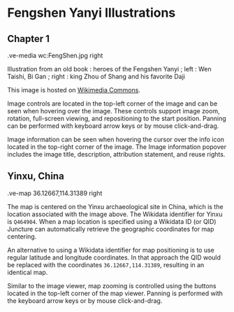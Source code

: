 # Fengshen Yanyi Illustrations



## Chapter 1

.ve-media wc:FengShen.jpg right

Illustration from an old book : heroes of the Fengshen Yanyi ; left : Wen Taishi, Bi Gan ; right : king Zhou of Shang and his favorite Daji 

This image is hosted on [Wikimedia Commons](https://commons.wikimedia.org/wiki/File:FengShen.jpg#file).

Image controls are located in the top-left corner of the image and can be seen when hovering over the image.  These controls support image zoom, rotation, full-screen viewing, and repositioning to the start position.  Panning can be performed with keyboard arrow keys or by mouse click-and-drag.

Image information can be seen when hovering the cursor over the info icon located in the top-right corner of the image.  The Image information popover includes the image title, description, attribution statement, and reuse rights.

## Yinxu, China

.ve-map 36.12667,114.31389 right

The map is centered on the Yinxu archaeological site in China, which is the location associated with the image above.  The Wikidata identifier for Yinxu is `Q464904`.  When a map location is specified using a Wikidata ID (or QID) Juncture can automatically retrieve the geographic coordinates for map centering.

An alternative to using a Wikidata identifier for map positioning is to use regular latitude and longitude coordinates.  In that approach the QID would be replaced with the coordinates `36.12667,114.31389`, resulting in an identical map.

Similar to the image viewer, map zooming is controlled using the buttons located in the top-left corner of the map viewer.  Panning is performed with the keyboard arrow keys or by mouse click-and-drag.
